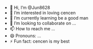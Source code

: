 - 👋 Hi, I’m @Jun8628
- 👀 I’m interested in loving cencen
- 🌱 I’m currently learning be a good man
- 💞️ I’m looking to collaborate on ...
- 📫 How to reach me ...
- 😄 Pronouns: ...
- ⚡ Fun fact: cencen is my best

<!---
Jun8628/Jun8628 is a ✨ special ✨ repository because its `README.md` (this file) appears on your GitHub profile.
You can click the Preview link to take a look at your changes.
--->
